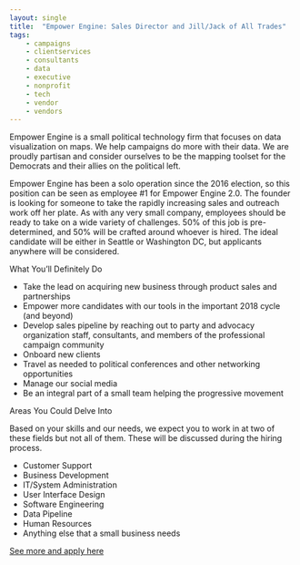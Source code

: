 ```yaml
---
layout: single
title:  "Empower Engine: Sales Director and Jill/Jack of All Trades"
tags: 
    - campaigns
    - clientservices
    - consultants
    - data
    - executive
    - nonprofit
    - tech
    - vendor
    - vendors
---
```

Empower Engine is a small political technology firm that focuses on data visualization on maps. We help campaigns do more with their data. We are proudly partisan and consider ourselves to be the mapping toolset for the Democrats and their allies on the political left.

Empower Engine has been a solo operation since the 2016 election, so this position can be seen as employee #1 for Empower Engine 2.0. The founder is looking for someone to take the rapidly increasing sales and outreach work off her plate. As with any very small company, employees should be ready to take on a wide variety of challenges. 50% of this job is pre-determined, and 50% will be crafted around whoever is hired. The ideal candidate will be either in Seattle or Washington DC, but applicants anywhere will be considered.

What You’ll Definitely Do

* Take the lead on acquiring new business through product sales and partnerships
* Empower more candidates with our tools in the important 2018 cycle (and beyond)
* Develop sales pipeline by reaching out to party and advocacy organization staff, consultants, and members of the professional campaign community
* Onboard new clients
* Travel as needed to political conferences and other networking opportunities
* Manage our social media
* Be an integral part of a small team helping the progressive movement

Areas You Could Delve Into

Based on your skills and our needs, we expect you to work in at two of these fields but not all of them. These will be discussed during the hiring process.

* Customer Support
* Business Development
* IT/System Administration
* User Interface Design
* Software Engineering
* Data Pipeline
* Human Resources
* Anything else that a small business needs

[See more and apply here](http://www.empowerengine.com/jobs/)
